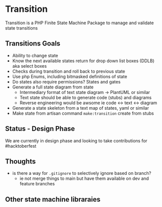 # Transition
Transition is a PHP Finite State Machine Package to manage and validate state transitions

## Transitions Goals
 
* Ability to change state
* Know the next available states return for drop down list boxes (DDLB) aka select boxes
* Checks during transition and roll back to previous state
* Use php Enums, including bitmasked definitions of state
* Do states also require permissions? States and gates
* Generate a full state diagram from state
    * Intermediary format of text state diagram -> PlantUML or similar
    * Text state should be able to generate code (stubs) and diagrams
    * Reverse engineering would be awsome  ie code <-> text <-> diagram
* Generate a state skeleton from a text map of states, yaml or similar
* Make state from artisan command `make:transition` create from stubs


## Status - Design Phase
We are currently in design phase and looking to take contributions for #hacktoberfest

## Thoughts 
* is there a way for `.gitignore` to selectively ignore based on branch?
    - ie not merge things to main but have them available on dev and feature branches

## Other state machine libraraies
